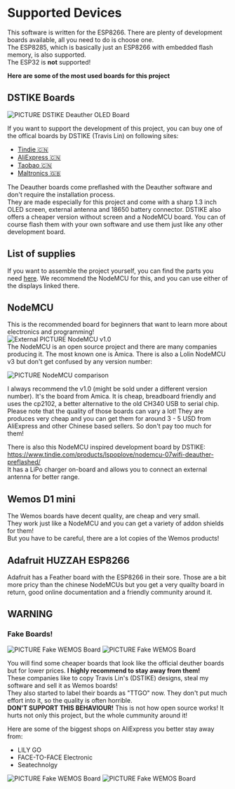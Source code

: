 # Supported Devices

This software is written for the ESP8266. There are plenty of development boards available, all you need to do is choose one.  
The ESP8285, which is basically just an ESP8266 with embedded flash memory, is also supported.  
The ESP32 is **not** supported!  

**Here are some of the most used boards for this project**

## DSTIKE Boards
![PICTURE DSTIKE Deauther OLED Board](https://raw.githubusercontent.com/wiki/spacehuhn/esp8266_deauther/img/DSTIKE_Deauther_Board.jpg)

If you want to support the development of this project, you can buy one of the offical boards by DSTIKE (Travis Lin) on following sites:  
- [Tindie 🇨🇳 ](https://tindie.com/stores/lspoplove)  
- [AliExpress 🇨🇳 ](https://dstike.aliexpress.com/store/2996024)  
- [Taobao 🇨🇳 ](https://shop135375846.taobao.com)  
- [Maltronics 🇬🇧 ](https://maltronics.com/collections/deauthers)  

The Deauther boards come preflashed with the Deauther software and don't require the installation process.  
They are made especially for this project and come with a sharp 1.3 inch OLED screen, external antenna and 18650 battery connector. DSTIKE also offers a cheaper version without screen and a NodeMCU board. You can of course flash them with your own software and use them just like any other development board.  

## List of supplies
If you want to assemble the project yourself, you can find the parts you need [here](https://github.com/PwnKitteh/InsanelyCheapElectronics#deauther-20). We recommend the NodeMCU for this, and you can use either of the displays linked there. 

## NodeMCU
This is the recommended board for beginners that want to learn more about electronics and programming!  
![External PICTURE NodeMCU v1.0](https://raw.githubusercontent.com/spacehuhn/nodemcu-devkit-v1.0/master/Documents/NodeMCU_DEVKIT_1.0.jpg)  
The NodeMCU is an open source project and there are many companies producing it. The most known one is Amica. There is also a Lolin NodeMCU v3 but don't get confused by any version number:    


![PICTURE NodeMCU comparison](https://raw.githubusercontent.com/wiki/spacehuhn/esp8266_deauther/img/nodemcus.jpg)  


I always recommend the v1.0 (might be sold under a different version number). It's the board from Amica. It is cheap, breadboard friendly and uses the cp2102, a better alternative to the old CH340 USB to serial chip.  
Please note that the quality of those boards can vary a lot! They are produces very cheap and you can get them for around 3 - 5 USD from AliExpress and other Chinese based sellers. So don't pay too much for them!  

There is also this NodeMCU inspired development board by DSTIKE:  
https://www.tindie.com/products/lspoplove/nodemcu-07wifi-deauther-preflashed/  
It has a LiPo charger on-board and allows you to connect an external antenna for better range.  

## Wemos D1 mini
The Wemos boards have decent quality, are cheap and very small.  
They work just like a NodeMCU and you can get a variety of addon shields for them!  
But you have to be careful, there are a lot copies of the Wemos products!  

## Adafruit HUZZAH ESP8266
Adafruit has a Feather board with the ESP8266 in their sore. Those are a bit more pricy than the chinese NodeMCUs but you get a very quailty board in return, good online documentation and a friendly community around it.  

## WARNING

### Fake Boards!
![PICTURE Fake WEMOS Board](https://raw.githubusercontent.com/wiki/spacehuhn/esp8266_deauther/img/fake_wemos_1.jpg)
![PICTURE Fake WEMOS Board](https://raw.githubusercontent.com/wiki/spacehuhn/esp8266_deauther/img/fake_wemos_2.jpg)

You will find some cheaper boards that look like the official deuther boards but for lower prices. **I highly recommend to stay away from them!**  
These companies like to copy Travis Lin's (DSTIKE) designs, steal my software and sell it as Wemos boards!  
They also started to label their boards as "TTGO" now. They don't put much effort into it, so the quality is often horrible.  
**DON'T SUPPORT THIS BEHAVIOUR!**  This is not how open source works! It hurts not only this project, but the whole cummunity around it!  

Here are some of the biggest shops on AliExpress you better stay away from:  
- LILY GO 
- FACE-TO-FACE Electronic
- Seatechnolgy

![PICTURE Fake WEMOS Board](https://raw.githubusercontent.com/wiki/spacehuhn/esp8266_deauther/img/fake_wemos_3.jpg)
![PICTURE Fake WEMOS Board](https://raw.githubusercontent.com/wiki/spacehuhn/esp8266_deauther/img/fake_wemos_4.jpg)